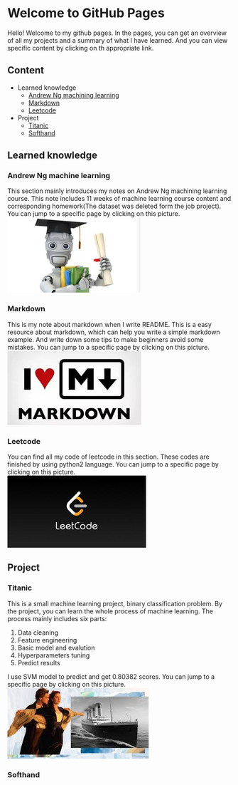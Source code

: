 # Welcome to GitHub Pages  

Hello! Welcome to my github pages. In the pages, you can get an overview of all my projects and a summary of what I have learned. And you can view specific content by clicking on th appropriate link.

## Content  

* Learned knowledge  
	* [Andrew Ng machining learning](#andrew-ng-machine-learning)  
	* [Markdown](#markdown)  
	* [Leetcode](#leetcode)
* Project
	* [Titanic](#titanic)
	* [Softhand](#softhand)  
	
## Learned knowledge  

### Andrew Ng machine learning  

This section mainly introduces my notes on Andrew Ng machining learning course. This note includes 11 weeks of machine learning course content and corresponding homework(The dataset was deleted form the job project). You can jump to a specific page by clicking on this picture.  
[![](/fig/fig_ML.jpg)][Andrew-Ng_ML_note]  

### Markdown  

This is my note about markdown when I write README. This is a easy resource about markdown, which can help you write a simple markdown example. And write down some tips to make beginners avoid some mistakes. You can jump to a specific page by clicking on this picture.  
[![](/fig/markdown_log.jpg)][markdown_note]  

### Leetcode  

You can find all my code of leetcode in this section. These codes are finished by using python2 language.  You can jump to a specific page by clicking on this picture.  
[![](/fig/leetcode.jpg)][leetcode]  

## Project  

### Titanic  
This is a small machine learning project, binary classification problem. By the project, you can learn the whole process of machine learning.
The process mainly includes six parts:
1. Data cleaning    
2. Feature engineering   
3. Basic model and evalution  
4. Hyperparameters tuning   
5. Predict results  

 I use SVM model to predict and get 0.80382 scores. You can jump to a specific page by clicking on this picture.
[![](/fig/Titanic.jpg)][Titanic] 


### Softhand  

[Andrew-Ng_ML_note]: https://github.com/guoguanglu/Andrew-Ng_machine-learning 'jump to Andrew-Ng ML note page'
[markdown_note]: https://github.com/guoguanglu/markdown-note 'jump to markdown note page'  
[leetcode]: https://github.com/guoguanglu/leetcode 'jump to leetcode page'  
[Titanic]: https://github.com/guoguanglu/Titanic 'jump to Titanic page'  
